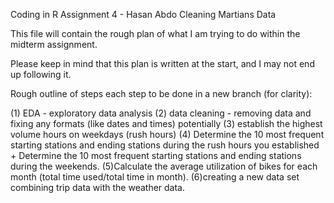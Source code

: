 Coding in R Assignment 4 - Hasan Abdo
Cleaning Martians Data

This file will contain the rough plan of what I am trying to do within the midterm assignment.

Please keep in mind that this plan is written at the start, and I may not end up following it. 

Rough outline of steps each step to be done in a new branch (for clarity):

(1) EDA - exploratory data analysis 
(2) data cleaning - removing data and fixing any formats (like dates and times) potentially
(3) establish the highest volume hours on weekdays (rush hours)
(4) Determine the 10 most frequent starting stations and ending stations during the rush hours you established + Determine the 10 most frequent starting stations and ending stations during the weekends.
(5)Calculate the average utilization of bikes for each month (total time used/total time in month).
(6)creating a new data set combining trip data with the weather data.
